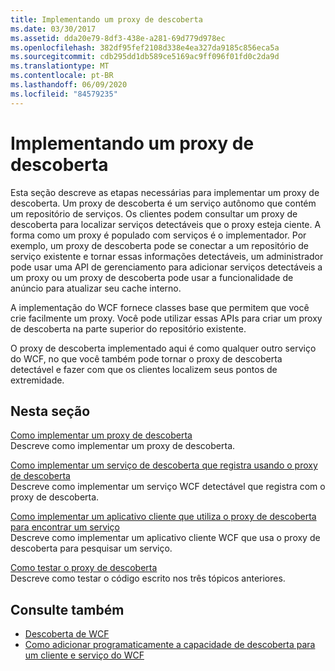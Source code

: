 ```yaml
---
title: Implementando um proxy de descoberta
ms.date: 03/30/2017
ms.assetid: dda20e79-8df3-438e-a281-69d779d978ec
ms.openlocfilehash: 382df95fef2108d338e4ea327da9185c856eca5a
ms.sourcegitcommit: cdb295dd1db589ce5169ac9ff096f01fd0c2da9d
ms.translationtype: MT
ms.contentlocale: pt-BR
ms.lasthandoff: 06/09/2020
ms.locfileid: "84579235"
---
```

# <a name="implementing-a-discovery-proxy"></a>Implementando um proxy de descoberta
Esta seção descreve as etapas necessárias para implementar um proxy de descoberta. Um proxy de descoberta é um serviço autônomo que contém um repositório de serviços. Os clientes podem consultar um proxy de descoberta para localizar serviços detectáveis que o proxy esteja ciente. A forma como um proxy é populado com serviços é o implementador. Por exemplo, um proxy de descoberta pode se conectar a um repositório de serviço existente e tornar essas informações detectáveis, um administrador pode usar uma API de gerenciamento para adicionar serviços detectáveis a um proxy ou um proxy de descoberta pode usar a funcionalidade de anúncio para atualizar seu cache interno.  
  
 A implementação do WCF fornece classes base que permitem que você crie facilmente um proxy. Você pode utilizar essas APIs para criar um proxy de descoberta na parte superior do repositório existente.  
  
 O proxy de descoberta implementado aqui é como qualquer outro serviço do WCF, no que você também pode tornar o proxy de descoberta detectável e fazer com que os clientes localizem seus pontos de extremidade.  
  
## <a name="in-this-section"></a>Nesta seção  
 [Como implementar um proxy de descoberta](how-to-implement-a-discovery-proxy.md)  
 Descreve como implementar um proxy de descoberta.  
  
 [Como implementar um serviço de descoberta que registra usando o proxy de descoberta](discoverable-service-that-registers-with-the-discovery-proxy.md)  
 Descreve como implementar um serviço WCF detectável que registra com o proxy de descoberta.  
  
 [Como implementar um aplicativo cliente que utiliza o proxy de descoberta para encontrar um serviço](client-app-discovery-proxy-to-find-a-service.md)  
 Descreve como implementar um aplicativo cliente WCF que usa o proxy de descoberta para pesquisar um serviço.  
  
 [Como testar o proxy de descoberta](how-to-test-the-discovery-proxy.md)  
 Descreve como testar o código escrito nos três tópicos anteriores.  
  
## <a name="see-also"></a>Consulte também

- [Descoberta de WCF](wcf-discovery.md)
- [Como adicionar programaticamente a capacidade de descoberta para um cliente e serviço do WCF](how-to-programmatically-add-discoverability-to-a-wcf-service-and-client.md)

